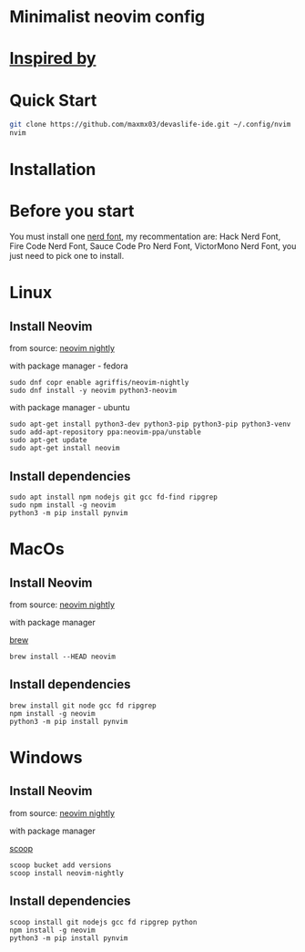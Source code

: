 # Minimalist neovim config

# [Inspired by](https://github.com/craftzdog/dotfiles-public)

# Quick Start

```bash
git clone https://github.com/maxmx03/devaslife-ide.git ~/.config/nvim
nvim
```

# Installation

# Before you start

You must install one [nerd font](https://www.nerdfonts.com/font-downloads), my recommentation are:
Hack Nerd Font, Fire Code Nerd Font, Sauce Code Pro Nerd Font, VictorMono Nerd Font, you just need to pick one to install.

# Linux

## Install Neovim

from source: [neovim nightly](https://github.com/neovim/neovim/releases/nightly)

with package manager - fedora
```
sudo dnf copr enable agriffis/neovim-nightly
sudo dnf install -y neovim python3-neovim

```

with package manager - ubuntu
```
sudo apt-get install python3-dev python3-pip python3-pip python3-venv
sudo add-apt-repository ppa:neovim-ppa/unstable
sudo apt-get update
sudo apt-get install neovim
```
## Install dependencies

```
sudo apt install npm nodejs git gcc fd-find ripgrep
sudo npm install -g neovim
python3 -m pip install pynvim
```

# MacOs

## Install Neovim

from source: [neovim nightly](https://github.com/neovim/neovim/releases/nightly)

with package manager

[brew](https://brew.sh/index_pt-br)
```
brew install --HEAD neovim
```

## Install dependencies

```
brew install git node gcc fd ripgrep
npm install -g neovim
python3 -m pip install pynvim
```

# Windows

## Install Neovim

from source: [neovim nightly](https://github.com/neovim/neovim/releases/nightly)

with package manager

[scoop](https://scoop.sh/)
```
scoop bucket add versions
scoop install neovim-nightly
```

## Install dependencies

```
scoop install git nodejs gcc fd ripgrep python
npm install -g neovim
python3 -m pip install pynvim
```
